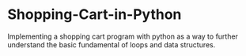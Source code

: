# Shopping-Cart-in-Python
Implementing a shopping cart program with python as a way to further understand the basic fundamental of loops and data structures.
